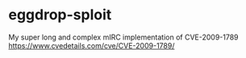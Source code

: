 # eggdrop-sploit

My super long and complex mIRC implementation of CVE-2009-1789
https://www.cvedetails.com/cve/CVE-2009-1789/
